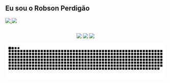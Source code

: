 ## Eu sou o Robson Perdigão

<div>
  <a href="https://github.com/operdigao">
    <img height="180em" src="https://github-readme-stats.vercel.app/api?username=operdigao&show_icons=true&theme=dark&include_all_commits=true&count_private=true&locale=pt-br"/>
  </a>
  <a href="https://github.com/operdigao">
    <img height="180em" src="https://github-readme-stats.vercel.app/api/top-langs/?username=operdigao&layout=compact&langs_count=7&theme=dark&locale=pt-br"/>
  </a>
</div>

##

<div align="center"> 
  <a href="https://instagram.com/operdigao" target="_blank"><img src="https://img.shields.io/badge/-Instagram-%23E4405F?style=for-the-badge&logo=instagram&logoColor=white" target="_blank"></a>
  <a href="https://www.linkedin.com/in/robsonperdigao" target="_blank"><img src="https://img.shields.io/badge/-LinkedIn-%230077B5?style=for-the-badge&logo=linkedin&logoColor=white" target="_blank"></a> 
  <a href = "mailto:robson.perdigao@outlook.com"><img src="https://img.shields.io/badge/Email-0078D4?style=for-the-badge&logo=microsoft-outlook&logoColor=white" target="_blank"></a>
 
  ![Snake animation](https://github.com/operdigao/operdigao/blob/output/github-contribution-grid-snake.svg)
 
</div>
